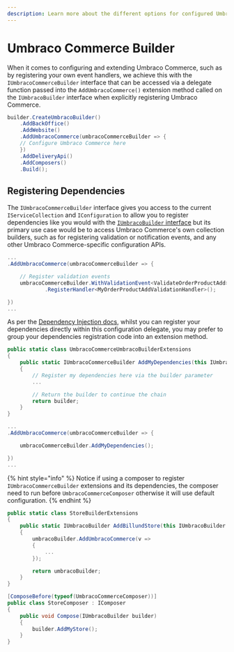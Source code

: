 ```yaml
---
description: Learn more about the different options for configured Umbraco Commerce.
---
```


# Umbraco Commerce Builder

When it comes to configuring and extending Umbraco Commerce, such as by registering your own event handlers, we achieve this with the `IUmbracoCommerceBuilder` interface that can be accessed via a delegate function passed into the `AddUmbracoCommerce()` extension method called on the `IUmbracoBuilder` interface when explicitly registering Umbraco Commerce.

```csharp
builder.CreateUmbracoBuilder()
    .AddBackOffice()
    .AddWebsite()
    .AddUmbracoCommerce(umbracoCommerceBuilder => {
    // Configure Umbraco Commerce here
    })
    .AddDeliveryApi()
    .AddComposers()
    .Build();

```

## Registering Dependencies

The `IUmbracoCommerceBuilder` interface gives you access to the current `IServiceCollection` and `IConfiguration` to allow you to register dependencies like you would with the [`IUmbracoBuilder` interface](dependency-injection.md#registering-dependencies) but its primary use case would be to access Umbraco Commerce's own collection builders, such as for registering validation or notification events, and any other Umbraco Commerce-specific configuration APIs.

```csharp
...
.AddUmbracoCommerce(umbracoCommerceBuilder => {

    // Register validation events
    umbracoCommerceBuilder.WithValidationEvent<ValidateOrderProductAdd>()
            .RegisterHandler<MyOrderProductAddValidationHandler>();

})
...
```

As per the [Dependency Injection docs](dependency-injection.md), whilst you can register your dependencies directly within this configuration delegate, you may prefer to group your dependencies registration code into an extension method.

```csharp
public static class UmbracoCommerceUmbracoBuilderExtensions
{
    public static IUmbracoCommerceBuilder AddMyDependencies(this IUmbracoCommerceBuilder builder)
    {
        // Register my dependencies here via the builder parameter
        ...

        // Return the builder to continue the chain
        return builder;
    }
}
```

```csharp
...
.AddUmbracoCommerce(umbracoCommerceBuilder => {

    umbracoCommerceBuilder.AddMyDependencies();

})
...
```

{% hint style="info" %}
Notice if using a composer to register `IUmbracoCommerceBuilder` extensions and its dependencies, the composer need to run before `UmbracoCommerceComposer` otherwise it will use default configuration.
{% endhint %}

```csharp
public static class StoreBuilderExtensions
{
	public static IUmbracoBuilder AddBillundStore(this IUmbracoBuilder umbracoBuilder)
	{
		umbracoBuilder.AddUmbracoCommerce(v =>
		{
			...
		});

		return umbracoBuilder;
	}
}
```

```csharp
[ComposeBefore(typeof(UmbracoCommerceComposer))]
public class StoreComposer : IComposer
{
    public void Compose(IUmbracoBuilder builder)
    {
        builder.AddMyStore();
    }
}
```

